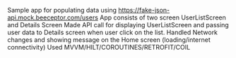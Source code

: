 Sample app for populating data using https://fake-json-api.mock.beeceptor.com/users
App consists of two screen UserListScreen and Details Screen
Made API call for displaying UserListScreen and passing user data to Details screen when user click on the list.
Handled Network changes and showing message on the Home screen (loading/internet connectivity)
Used MVVM/HILT/COROUTINES/RETROFIT/COIL
